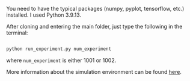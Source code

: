 You need to have the typical packages (numpy, pyplot, tensorflow, etc.) installed. I used Python 3.9.13. 

After cloning and entering the main folder, just type the following in the terminal:

```bash

python run_experiment.py num_experiment

```
where `num_experiment` is either 1001 or 1002. 


More information about the simulation environment can be found [here](https://github.com/fachu000/GSim-Python).
